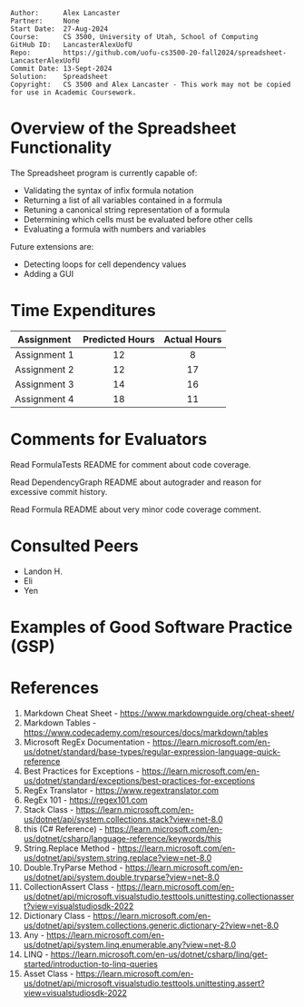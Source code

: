 ```
Author:      Alex Lancaster
Partner:     None
Start Date:  27-Aug-2024
Course:      CS 3500, University of Utah, School of Computing
GitHub ID:   LancasterAlexUofU
Repo:        https://github.com/uofu-cs3500-20-fall2024/spreadsheet-LancasterAlexUofU
Commit Date: 13-Sept-2024
Solution:    Spreadsheet
Copyright:   CS 3500 and Alex Lancaster - This work may not be copied for use in Academic Coursework.
```

# Overview of the Spreadsheet Functionality

The Spreadsheet program is currently capable of:

- Validating the syntax of infix formula notation
- Returning a list of all variables contained in a formula
- Retuning a canonical string representation of a formula
- Determining which cells must be evaluated before other cells
- Evaluating a formula with numbers and variables

Future extensions are:

- Detecting loops for cell dependency values
- Adding a GUI

# Time Expenditures

| Assignment | Predicted Hours | Actual Hours|
| :---------:| :-------------: | :---------: |
| Assignment 1 | 12 | 8|
| Assignment 2 | 12 | 17 |
| Assignment 3 | 14 | 16 |
| Assignment 4 | 18 | 11 |

# Comments for Evaluators
Read FormulaTests README for comment about code coverage.

Read DependencyGraph README about autograder and reason for excessive commit history.

Read Formula README about very minor code coverage comment.

# Consulted Peers
- Landon H.
- Eli
- Yen

# Examples of Good Software Practice (GSP)


# References
1) Markdown Cheat Sheet - https://www.markdownguide.org/cheat-sheet/
2) Markdown Tables - https://www.codecademy.com/resources/docs/markdown/tables
3) Microsoft RegEx Documentation - https://learn.microsoft.com/en-us/dotnet/standard/base-types/regular-expression-language-quick-reference
4) Best Practices for Exceptions - https://learn.microsoft.com/en-us/dotnet/standard/exceptions/best-practices-for-exceptions
5) RegEx Translator - https://www.regextranslator.com
6) RegEx 101 - https://regex101.com
7) Stack Class - https://learn.microsoft.com/en-us/dotnet/api/system.collections.stack?view=net-8.0
8) this (C# Reference) - https://learn.microsoft.com/en-us/dotnet/csharp/language-reference/keywords/this
9) String.Replace Method - https://learn.microsoft.com/en-us/dotnet/api/system.string.replace?view=net-8.0
10) Double.TryParse Method - https://learn.microsoft.com/en-us/dotnet/api/system.double.tryparse?view=net-8.0
11) CollectionAssert Class - https://learn.microsoft.com/en-us/dotnet/api/microsoft.visualstudio.testtools.unittesting.collectionassert?view=visualstudiosdk-2022
12) Dictionary Class - https://learn.microsoft.com/en-us/dotnet/api/system.collections.generic.dictionary-2?view=net-8.0
13) Any - https://learn.microsoft.com/en-us/dotnet/api/system.linq.enumerable.any?view=net-8.0
14) LINQ - https://learn.microsoft.com/en-us/dotnet/csharp/linq/get-started/introduction-to-linq-queries
15) Asset Class - https://learn.microsoft.com/en-us/dotnet/api/microsoft.visualstudio.testtools.unittesting.assert?view=visualstudiosdk-2022